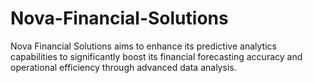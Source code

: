 # Nova-Financial-Solutions
Nova Financial Solutions aims to enhance its predictive analytics capabilities to significantly boost its financial forecasting accuracy and operational efficiency through advanced data analysis. 
